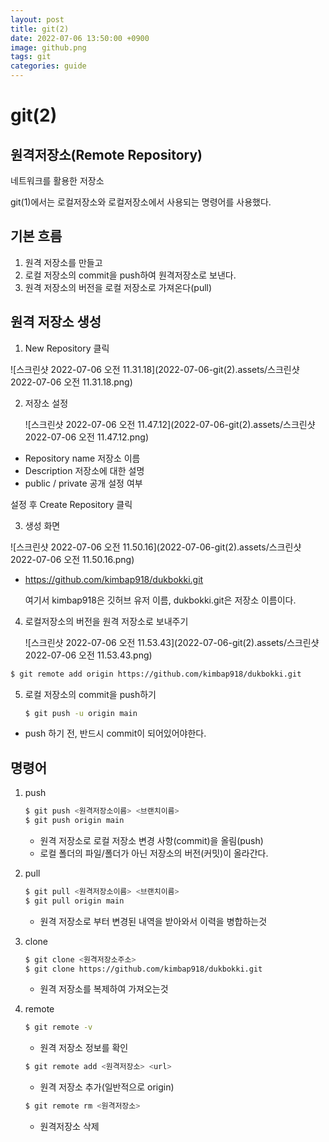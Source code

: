 ```yaml
---
layout: post
title: git(2)
date: 2022-07-06 13:50:00 +0900
image: github.png
tags: git
categories: guide
---
```

# git(2)



## 원격저장소(Remote Repository)

네트워크를 활용한 저장소

git(1)에서는 로컬저장소와 로컬저장소에서 사용되는 명령어를 사용했다.



## 기본 흐름

1. 원격 저장소를 만들고
2. 로컬 저장소의 commit을 push하여 원격저장소로 보낸다.
3. 원격 저장소의 버전을 로컬 저장소로 가져온다(pull)



 ## 원격 저장소 생성

1. New Repository 클릭

![스크린샷 2022-07-06 오전 11.31.18](2022-07-06-git(2).assets/스크린샷 2022-07-06 오전 11.31.18.png)

2. 저장소 설정

   ![스크린샷 2022-07-06 오전 11.47.12](2022-07-06-git(2).assets/스크린샷 2022-07-06 오전 11.47.12.png)

* Repository name 저장소 이름
* Description 저장소에 대한 설명 
* public / private 공개 설정 여부

설정 후 Create Repository 클릭



3. 생성 화면

![스크린샷 2022-07-06 오전 11.50.16](2022-07-06-git(2).assets/스크린샷 2022-07-06 오전 11.50.16.png)

* https://github.com/kimbap918/dukbokki.git

  여기서 kimbap918은 깃허브 유저 이름, dukbokki.git은 저장소 이름이다.

  

4. 로컬저장소의 버전을 원격 저장소로 보내주기

   ![스크린샷 2022-07-06 오전 11.53.43](2022-07-06-git(2).assets/스크린샷 2022-07-06 오전 11.53.43.png)

``` bash
$ git remote add origin https://github.com/kimbap918/dukbokki.git
```



5. 로컬 저장소의 commit을 push하기

   ``` bash
   $ git push -u origin main
   ```

* push 하기 전, 반드시 commit이 되어있어야한다.



## 명령어

1. push

   ``` bash
   $ git push <원격저장소이름> <브랜치이름>
   $ git push origin main
   ```

   * 원격 저장소로 로컬 저장소 변경 사항(commit)을 올림(push)
   * 로컬 폴더의 파일/폴더가 아닌 저장소의 버전(커밋)이 올라간다.

2. pull 

   ``` bash
   $ git pull <원격저장소이름> <브랜치이름>
   $ git pull origin main
   ```

   * 원격 저장소로 부터 변경된 내역을 받아와서 이력을 병합하는것

     

3. clone

   ``` bash
   $ git clone <원격저장소주소>
   $ git clone https://github.com/kimbap918/dukbokki.git
   ```

   * 원격 저장소를 복제하여 가져오는것

   

4. remote

   ``` bash
   $ git remote -v
   ```

   * 원격 저장소 정보를 확인

   ``` bash
   $ git remote add <원격저장소> <url>
   ```

   * 원격 저장소 추가(일반적으로 origin)

   ``` bash
   $ git remote rm <원격저장소>
   ```

   * 원격저장소 삭제

   

